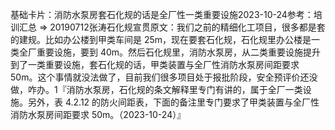 

基础卡片：消防水泵房套石化规的话是全厂性一类重要设施2023-10-24参考：培训汇总 => 20190712张涛石化规宣贯原文：我们之前的精细化工项目，很多都是套的建规。比如办公楼到甲类车间是 25m，现在要套石化规，石化规里办公楼是一类全厂重要设施，要到 40m。然后石化规里，消防水泵房，从二类重要设施提升到了一类重要设施，套石化规的话，甲类装置与全厂性消防水泵房间距要求 50m。这个事情就没法做了，目前我们很多项目处于报批阶段，安全预评价还没做，咋办。1『消防水泵房，石化规的条文解释里专门有讲的，属于全厂一类设施。另外，表 4.2.12 的防火间距表，下面的备注里专门要求了甲类装置与全厂性消防水泵房间距要求 50m。（2023-10-24）』